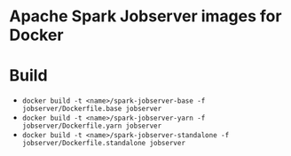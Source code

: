 # Apache Spark Jobserver images for Docker

# Build

* ```docker build -t <name>/spark-jobserver-base -f jobserver/Dockerfile.base jobserver```
* ```docker build -t <name>/spark-jobserver-yarn -f jobserver/Dockerfile.yarn jobserver```
* ```docker build -t <name>/spark-jobserver-standalone -f jobserver/Dockerfile.standalone jobserver```
